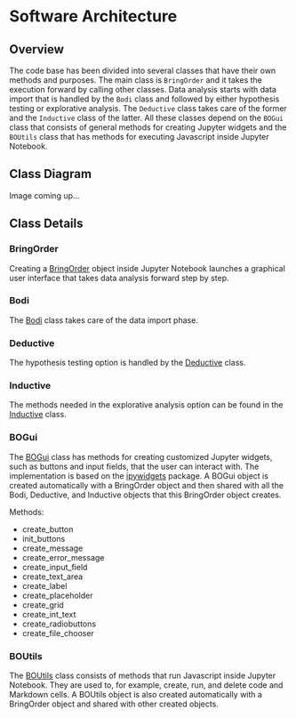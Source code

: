 # Software Architecture

## Overview
The code base has been divided into several classes that have their own methods and purposes.
The main class is `BringOrder` and it takes the execution forward by calling other classes.
Data analysis starts with data import that is handled by the `Bodi` class and followed by either hypothesis testing or explorative analysis.
The `Deductive` class takes care of the former and the `Inductive` class of the latter.
All these classes depend on the `BOGui` class that consists of general methods for creating Jupyter widgets and the `BOUtils` class that has methods for executing Javascript inside Jupyter Notebook.

## Class Diagram
Image coming up...

## Class Details
### BringOrder
Creating a [BringOrder](https://github.com/Order-Team/bring-order/blob/main/bring_order/bringorder.py) object inside Jupyter Notebook launches a graphical user interface that takes data analysis forward step by step.

### Bodi
The [Bodi](https://github.com/Order-Team/bring-order/blob/main/bring_order/bodi.py) class takes care of the data import phase.

### Deductive
The hypothesis testing option is handled by the [Deductive](https://github.com/Order-Team/bring-order/blob/main/bring_order/deductive.py) class.

### Inductive
The methods needed in the explorative analysis option can be found in the [Inductive](https://github.com/Order-Team/bring-order/blob/main/bring_order/inductive.py) class.

### BOGui
The [BOGui](https://github.com/Order-Team/bring-order/blob/main/bring_order/bogui.py) class has methods for creating customized Jupyter widgets, such as buttons and input fields, that the user can interact with.
The implementation is based on the [ipywidgets](https://ipywidgets.readthedocs.io/en/stable/) package.
A BOGui object is created automatically with a BringOrder object and then shared with all the Bodi, Deductive, and Inductive objects that this BringOrder object creates.

Methods:
- create_button
- init_buttons
- create_message
- create_error_message
- create_input_field
- create_text_area
- create_label
- create_placeholder
- create_grid
- create_int_text
- create_radiobuttons
- create_file_chooser

### BOUtils
The [BOUtils](https://github.com/Order-Team/bring-order/blob/main/bring_order/boutils.py) class consists of methods that run Javascript inside Jupyter Notebook. They are used to, for example, create, run, and delete code and Markdown cells.
A BOUtils object is also created automatically with a BringOrder object and shared with other created objects.

